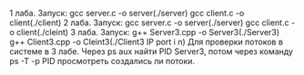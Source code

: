 1 лаба. Запуск: gcc server.c -o server(./server)   gcc client.c -o client(./client)
2 лаба. Запуск: gcc server.c -o server(./server)   gcc client.c -o client(./cleint)
3 лаба. Запуск: g++ Server3.cpp -o Server3(./Server3)    g++ Client3.cpp -o Cleint3(./Client3 IP port i n)
Для проверки потоков в системе в 3 лабе. Через ps aux найти PID Server3, потом через команду ps -T -p PID просмотреть создались ли потоки.
